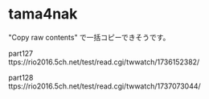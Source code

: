 # tama4nak

"Copy raw contents" で一括コピーできそうです。



part127    
ttps://rio2016.5ch.net/test/read.cgi/twwatch/1736152382/

part128    
ttps://rio2016.5ch.net/test/read.cgi/twwatch/1737073044/